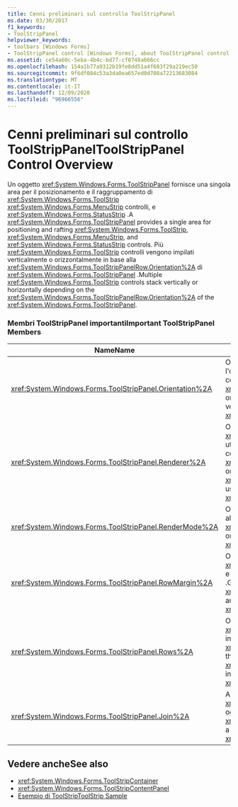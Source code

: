 ```yaml
---
title: Cenni preliminari sul controllo ToolStripPanel
ms.date: 03/30/2017
f1_keywords:
- ToolStripPanel
helpviewer_keywords:
- toolbars [Windows Forms]
- ToolStripPanel control [Windows Forms], about ToolStripPanel control
ms.assetid: ce54a60c-5eba-4b4c-bd77-cf0748a666cc
ms.openlocfilehash: 154a1b77a9312b19fe8dd51a4f603f29a219ec50
ms.sourcegitcommit: 9f6df084c53a3da0ea657ed0d708a72213683084
ms.translationtype: MT
ms.contentlocale: it-IT
ms.lasthandoff: 12/09/2020
ms.locfileid: "96966556"
---
```

# <a name="toolstrippanel-control-overview"></a><span data-ttu-id="1693b-102">Cenni preliminari sul controllo ToolStripPanel</span><span class="sxs-lookup"><span data-stu-id="1693b-102">ToolStripPanel Control Overview</span></span>

<span data-ttu-id="1693b-103">Un oggetto <xref:System.Windows.Forms.ToolStripPanel> fornisce una singola area per il posizionamento e il raggruppamento di <xref:System.Windows.Forms.ToolStrip> <xref:System.Windows.Forms.MenuStrip> controlli, e <xref:System.Windows.Forms.StatusStrip> .</span><span class="sxs-lookup"><span data-stu-id="1693b-103">A <xref:System.Windows.Forms.ToolStripPanel> provides a single area for positioning and rafting <xref:System.Windows.Forms.ToolStrip>, <xref:System.Windows.Forms.MenuStrip>, and <xref:System.Windows.Forms.StatusStrip> controls.</span></span> <span data-ttu-id="1693b-104">Più <xref:System.Windows.Forms.ToolStrip> controlli vengono impilati verticalmente o orizzontalmente in base alla <xref:System.Windows.Forms.ToolStripPanelRow.Orientation%2A> di <xref:System.Windows.Forms.ToolStripPanel> .</span><span class="sxs-lookup"><span data-stu-id="1693b-104">Multiple <xref:System.Windows.Forms.ToolStrip> controls stack vertically or horizontally depending on the <xref:System.Windows.Forms.ToolStripPanelRow.Orientation%2A> of the <xref:System.Windows.Forms.ToolStripPanel>.</span></span>  
  
### <a name="important-toolstrippanel-members"></a><span data-ttu-id="1693b-105">Membri ToolStripPanel importanti</span><span class="sxs-lookup"><span data-stu-id="1693b-105">Important ToolStripPanel Members</span></span>  
  
|<span data-ttu-id="1693b-106">Name</span><span class="sxs-lookup"><span data-stu-id="1693b-106">Name</span></span>|<span data-ttu-id="1693b-107">Descrizione</span><span class="sxs-lookup"><span data-stu-id="1693b-107">Description</span></span>|  
|----------|-----------------|  
|<xref:System.Windows.Forms.ToolStripPanel.Orientation%2A>|<span data-ttu-id="1693b-108">Ottiene o imposta un valore che indica l'orientamento orizzontale o verticale del controllo <xref:System.Windows.Forms.ToolStripPanel>.</span><span class="sxs-lookup"><span data-stu-id="1693b-108">Gets or sets a value indicating the horizontal or vertical orientation of the <xref:System.Windows.Forms.ToolStripPanel>.</span></span>|  
|<xref:System.Windows.Forms.ToolStripPanel.Renderer%2A>|<span data-ttu-id="1693b-109">Ottiene o imposta una classe <xref:System.Windows.Forms.ToolStripRenderer> utilizzata per personalizzare l'aspetto di un controllo <xref:System.Windows.Forms.ToolStripPanel>.</span><span class="sxs-lookup"><span data-stu-id="1693b-109">Gets or sets a <xref:System.Windows.Forms.ToolStripRenderer> used to customize the appearance of a <xref:System.Windows.Forms.ToolStripPanel>.</span></span>|  
|<xref:System.Windows.Forms.ToolStripPanel.RenderMode%2A>|<span data-ttu-id="1693b-110">Ottiene o imposta gli stili di disegno da applicare al <xref:System.Windows.Forms.ToolStripPanel>.</span><span class="sxs-lookup"><span data-stu-id="1693b-110">Gets or sets the painting styles to be applied to the <xref:System.Windows.Forms.ToolStripPanel>.</span></span>|  
|<xref:System.Windows.Forms.ToolStripPanel.RowMargin%2A>|<span data-ttu-id="1693b-111">Ottiene o imposta la spaziatura, in pixel, tra <xref:System.Windows.Forms.ToolStripPanelRow> e <xref:System.Windows.Forms.ToolStripPanel> .</span><span class="sxs-lookup"><span data-stu-id="1693b-111">Gets or sets the spacing, in pixels, between the <xref:System.Windows.Forms.ToolStripPanelRow> and the <xref:System.Windows.Forms.ToolStripPanel>.</span></span>|  
|<xref:System.Windows.Forms.ToolStripPanel.Rows%2A>|<span data-ttu-id="1693b-112">Ottiene l'oggetto <xref:System.Windows.Forms.ToolStripPanelRow> in questo oggetto <xref:System.Windows.Forms.ToolStripPanel> .</span><span class="sxs-lookup"><span data-stu-id="1693b-112">Gets the <xref:System.Windows.Forms.ToolStripPanelRow> in this <xref:System.Windows.Forms.ToolStripPanel>.</span></span>|  
|<xref:System.Windows.Forms.ToolStripPanel.Join%2A>|<span data-ttu-id="1693b-113">Aggiunge un oggetto <xref:System.Windows.Forms.ToolStrip> a un oggetto <xref:System.Windows.Forms.ToolStripPanel>.</span><span class="sxs-lookup"><span data-stu-id="1693b-113">Adds a <xref:System.Windows.Forms.ToolStrip> to a <xref:System.Windows.Forms.ToolStripPanel>.</span></span>|  
  
## <a name="see-also"></a><span data-ttu-id="1693b-114">Vedere anche</span><span class="sxs-lookup"><span data-stu-id="1693b-114">See also</span></span>

- <xref:System.Windows.Forms.ToolStripContainer>
- <xref:System.Windows.Forms.ToolStripContentPanel>
- <span data-ttu-id="1693b-115">[Esempio di ToolStrip](/previous-versions/visualstudio/visual-studio-2008/ms181005(v=vs.90))</span><span class="sxs-lookup"><span data-stu-id="1693b-115">[ToolStrip Sample](/previous-versions/visualstudio/visual-studio-2008/ms181005(v=vs.90))</span></span>
